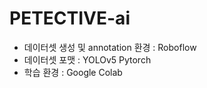 # PETECTIVE-ai

- 데이터셋 생성 및 annotation 환경 : Roboflow
- 데이터셋 포맷 : YOLOv5 Pytorch
- 학습 환경 : Google Colab

